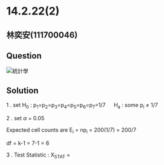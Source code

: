 # 14.2.22(2)

## 林奕安(111700046)

## Question

![統計學](https://github.com/HWTeng-Course/202402-Statistics/assets/162597746/00eb0d4d-0478-4fe3-b996-15e5312a9e37)

## Solution

1 .
set H<sub>0</sub> : p<sub>1</sub>=p<sub>2</sub>=p<sub>3</sub>=p<sub>4</sub>=p<sub>5</sub>=p<sub>6</sub>=p<sub>7</sub>=1/7
&emsp; H<sub>a</sub> : some p<sub>i</sub> $\neq$ 1/7
 
2 . set $\alpha$ = 0.05

Expected cell counts are E<sub>i</sub> = np<sub>i</sub> = 200(1/7) = 200/7

df = k-1 = 7-1 = 6

3 . Test Statistic : X<sub>STAT</sub> = 
